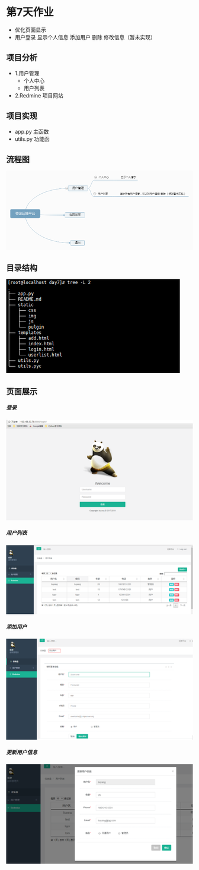 # 第7天作业
* 优化页面显示
* 用户登录 显示个人信息 添加用户 删除 修改信息（暂未实现）

## 项目分析
* 1.用户管理
    * 个人中心
    * 用户列表
* 2.Redmine 项目网站

## 项目实现
* app.py 主函数
* utils.py 功能函

## 流程图
![image](./image/登录运维平台.png)

## 目录结构
![image](./image/tree.png)

## 页面展示
##### 登录
![image](./image/login.png)
##### 用户列表
![image](./image/userlist.png)
##### 添加用户
![image](./image/adduser.png)
##### 更新用户信息
![image](./image/update.png)

